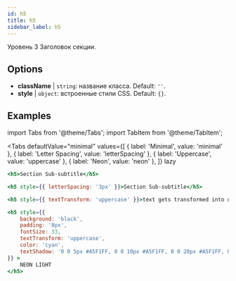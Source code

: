 ```yaml
---
id: h5
title: h5
sidebar_label: h5
---
```


Уровень 3 Заголовок секции.

## Options

* __className__ | `string`: название класса. Default: `''`.
* __style__ | `object`: встроенные стили CSS. Default: `{}`.


## Examples


import Tabs from '@theme/Tabs';
import TabItem from '@theme/TabItem';

<Tabs
    defaultValue="minimal"
    values={[
        { label: 'Minimal', value: 'minimal' },
        { label: 'Letter Spacing', value: 'letterSpacing' },
        { label: 'Uppercase', value: 'uppercase' },
        { label: 'Neon', value: 'neon' },
    ]}
    lazy
>
<TabItem value="minimal">

```jsx live
<h5>Section Sub-subtitle</h5>
```

</TabItem>

<TabItem value="letterSpacing">

```jsx live
<h5 style={{ letterSpacing: '3px' }}>Section Sub-subtitle</h5>
```
</TabItem>

<TabItem value="uppercase">

```jsx live
<h5 style={{ textTransform: 'uppercase' }}>text gets transformed into uppercase</h5>
```
</TabItem>

<TabItem value="neon">

```jsx live
<h5 style={{ 
    background: 'black',
    padding: '8px',
    fontSize: 33,
    textTransform: 'uppercase',
    color: 'cyan',
    textShadow: '0 0 5px #A5F1FF, 0 0 10px #A5F1FF, 0 0 20px #A5F1FF, 0 0 30px #A5F1FF, 0 0 40px #A5F1FF'
}} >
    NEON LIGHT
</h5>
```
</TabItem>

</Tabs>
